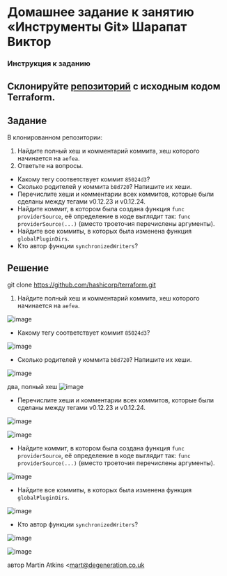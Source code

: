 # Домашнее задание к занятию «Инструменты Git» Шарапат Виктор

### Инструкция к заданию
 Склонируйте [репозиторий](https://github.com/hashicorp/terraform) с исходным кодом Terraform.
------

## Задание

В клонированном репозитории:

1. Найдите полный хеш и комментарий коммита, хеш которого начинается на `aefea`.
2. Ответьте на вопросы.

* Какому тегу соответствует коммит `85024d3`?
* Сколько родителей у коммита `b8d720`? Напишите их хеши.
* Перечислите хеши и комментарии всех коммитов, которые были сделаны между тегами  v0.12.23 и v0.12.24.
* Найдите коммит, в котором была создана функция `func providerSource`, её определение в коде выглядит так: `func providerSource(...)` (вместо троеточия перечислены аргументы).
* Найдите все коммиты, в которых была изменена функция `globalPluginDirs`.
* Кто автор функции `synchronizedWriters`? 


## Решение
git clone https://github.com/hashicorp/terraform.git

1. Найдите полный хеш и комментарий коммита, хеш которого начинается на `aefea`.

![image](https://github.com/sharvik22/02-git-04-tools/assets/136818757/579f3a88-e764-48bf-a5f1-2be9fa85eb5b)

* Какому тегу соответствует коммит `85024d3`?

![image](https://github.com/sharvik22/02-git-04-tools/assets/136818757/4cf79e58-35d7-411f-869d-929e4e7b833e)


* Сколько родителей у коммита `b8d720`? Напишите их хеши.

![image](https://github.com/sharvik22/02-git-04-tools/assets/136818757/1609ea4b-3424-4068-aa54-84e22b2fc4fc)

два, полный хеш
![image](https://github.com/sharvik22/02-git-04-tools/assets/136818757/262a260e-4a01-4718-9da7-707a571f1583)


* Перечислите хеши и комментарии всех коммитов, которые были сделаны между тегами  v0.12.23 и v0.12.24.

![image](https://github.com/sharvik22/02-git-04-tools/assets/136818757/bd690bb3-2e23-4d8f-a799-8b62cc833b09)

![image](https://github.com/sharvik22/02-git-04-tools/assets/136818757/19658343-70c0-4e0d-a461-f55bac12cf34)


* Найдите коммит, в котором была создана функция `func providerSource`, её определение в коде выглядит так: `func providerSource(...)` (вместо троеточия перечислены аргументы).

![image](https://github.com/sharvik22/02-git-04-tools/assets/136818757/4c5e9081-7eac-4e12-9a7d-0b865aaeb2c4)


* Найдите все коммиты, в которых была изменена функция `globalPluginDirs`.

![image](https://github.com/sharvik22/02-git-04-tools/assets/136818757/606a51cc-b2e4-49ba-9cdf-05a5ad978640)


* Кто автор функции `synchronizedWriters`? 

![image](https://github.com/sharvik22/02-git-04-tools/assets/136818757/e70e57f7-8fa4-468d-a6b6-0f0d6c200663)

![image](https://github.com/sharvik22/02-git-04-tools/assets/136818757/dd9cf7e1-2a23-4e3b-b98b-d6ff9a56c499)

автор Martin Atkins <mart@degeneration.co.uk
